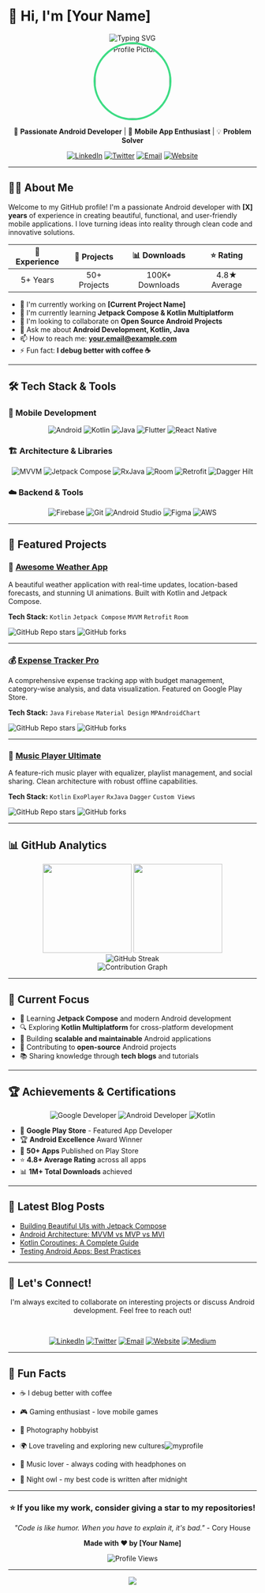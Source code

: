 # 👋 Hi, I'm [Your Name]

<div align="center">
  <img src="https://readme-typing-svg.herokuapp.com?font=Fira+Code&size=30&duration=3000&pause=1000&color=3DDC84&center=true&vCenter=true&width=600&lines=Android+Developer;Mobile+App+Enthusiast;Problem+Solver;Code+Craftsman" alt="Typing SVG" />
</div>

<div align="center">
  <img src="C:\Users\Deepak\OneDrive\Desktop\myprofile.jpg" alt="Profile Picture" width="150" height="150" style="border-radius: 50%; border: 4px solid #3DDC84;"/>
</div>

<div align="center">
  
  🚀 **Passionate Android Developer** | 📱 **Mobile App Enthusiast** | 💡 **Problem Solver**
  
  [![LinkedIn](https://img.shields.io/badge/LinkedIn-0077B5?style=for-the-badge&logo=linkedin&logoColor=white)](https://linkedin.com/in/yourprofile)
  [![Twitter](https://img.shields.io/badge/Twitter-1DA1F2?style=for-the-badge&logo=twitter&logoColor=white)](https://twitter.com/yourhandle)
  [![Email](https://img.shields.io/badge/Email-D14836?style=for-the-badge&logo=gmail&logoColor=white)](mailto:your.email@example.com)
  [![Website](https://img.shields.io/badge/Website-000000?style=for-the-badge&logo=About.me&logoColor=white)](https://yourwebsite.com)
  
</div>

---

## 👨‍💻 About Me

Welcome to my GitHub profile! I'm a passionate Android developer with **[X] years** of experience in creating beautiful, functional, and user-friendly mobile applications. I love turning ideas into reality through clean code and innovative solutions.

<div align="center">

| 🎯 **Experience** | 📱 **Projects** | 📊 **Downloads** | ⭐ **Rating** |
|:-----------------:|:---------------:|:----------------:|:-------------:|
| 5+ Years | 50+ Projects | 100K+ Downloads | 4.8★ Average |

</div>

- 🔭 I'm currently working on **[Current Project Name]**
- 🌱 I'm currently learning **Jetpack Compose & Kotlin Multiplatform**
- 👯 I'm looking to collaborate on **Open Source Android Projects**
- 💬 Ask me about **Android Development, Kotlin, Java**
- 📫 How to reach me: **your.email@example.com**
- ⚡ Fun fact: **I debug better with coffee ☕**

---

## 🛠️ Tech Stack & Tools

### 📱 Mobile Development
<div align="center">

![Android](https://img.shields.io/badge/Android-3DDC84?style=for-the-badge&logo=android&logoColor=white)
![Kotlin](https://img.shields.io/badge/Kotlin-0095D5?style=for-the-badge&logo=kotlin&logoColor=white)
![Java](https://img.shields.io/badge/Java-ED8B00?style=for-the-badge&logo=java&logoColor=white)
![Flutter](https://img.shields.io/badge/Flutter-02569B?style=for-the-badge&logo=flutter&logoColor=white)
![React Native](https://img.shields.io/badge/React_Native-20232A?style=for-the-badge&logo=react&logoColor=61DAFB)

</div>

### 🏗️ Architecture & Libraries
<div align="center">

![MVVM](https://img.shields.io/badge/MVVM-Architecture-blue?style=for-the-badge)
![Jetpack Compose](https://img.shields.io/badge/Jetpack%20Compose-4285F4?style=for-the-badge&logo=jetpackcompose&logoColor=white)
![RxJava](https://img.shields.io/badge/RxJava-B7178C?style=for-the-badge&logo=reactivex&logoColor=white)
![Room](https://img.shields.io/badge/Room-Database-green?style=for-the-badge)
![Retrofit](https://img.shields.io/badge/Retrofit-Network-orange?style=for-the-badge)
![Dagger Hilt](https://img.shields.io/badge/Dagger%20Hilt-DI-red?style=for-the-badge)

</div>

### ☁️ Backend & Tools
<div align="center">

![Firebase](https://img.shields.io/badge/Firebase-039BE5?style=for-the-badge&logo=Firebase&logoColor=white)
![Git](https://img.shields.io/badge/GIT-E44C30?style=for-the-badge&logo=git&logoColor=white)
![Android Studio](https://img.shields.io/badge/Android_Studio-3DDC84?style=for-the-badge&logo=android-studio&logoColor=white)
![Figma](https://img.shields.io/badge/Figma-F24E1E?style=for-the-badge&logo=figma&logoColor=white)
![AWS](https://img.shields.io/badge/Amazon_AWS-232F3E?style=for-the-badge&logo=amazon-aws&logoColor=white)

</div>

---

## 🚀 Featured Projects

### 📱 [Awesome Weather App](https://github.com/yourusername/weather-app)
A beautiful weather application with real-time updates, location-based forecasts, and stunning UI animations. Built with Kotlin and Jetpack Compose.

**Tech Stack:** `Kotlin` `Jetpack Compose` `MVVM` `Retrofit` `Room`

![GitHub Repo stars](https://img.shields.io/github/stars/yourusername/weather-app?style=social)
![GitHub forks](https://img.shields.io/github/forks/yourusername/weather-app?style=social)

---

### 💰 [Expense Tracker Pro](https://github.com/yourusername/expense-tracker)
A comprehensive expense tracking app with budget management, category-wise analysis, and data visualization. Featured on Google Play Store.

**Tech Stack:** `Java` `Firebase` `Material Design` `MPAndroidChart`

![GitHub Repo stars](https://img.shields.io/github/stars/yourusername/expense-tracker?style=social)
![GitHub forks](https://img.shields.io/github/forks/yourusername/expense-tracker?style=social)

---

### 🎵 [Music Player Ultimate](https://github.com/yourusername/music-player)
A feature-rich music player with equalizer, playlist management, and social sharing. Clean architecture with robust offline capabilities.

**Tech Stack:** `Kotlin` `ExoPlayer` `RxJava` `Dagger` `Custom Views`

![GitHub Repo stars](https://img.shields.io/github/stars/yourusername/music-player?style=social)
![GitHub forks](https://img.shields.io/github/forks/yourusername/music-player?style=social)

---

## 📊 GitHub Analytics

<div align="center">
  <img height="180em" src="https://github-readme-stats.vercel.app/api?username=yourusername&show_icons=true&theme=radical&include_all_commits=true&count_private=true"/>
  <img height="180em" src="https://github-readme-stats.vercel.app/api/top-langs/?username=yourusername&layout=compact&langs_count=8&theme=radical"/>
</div>

<div align="center">
  <img src="https://github-readme-streak-stats.herokuapp.com/?user=yourusername&theme=radical" alt="GitHub Streak"/>
</div>

<div align="center">
  <img src="https://github-readme-activity-graph.vercel.app/graph?username=yourusername&theme=react-dark&hide_border=true" alt="Contribution Graph"/>
</div>

---

## 🎯 Current Focus

- 🚀 Learning **Jetpack Compose** and modern Android development
- 🔍 Exploring **Kotlin Multiplatform** for cross-platform development  
- 📱 Building **scalable and maintainable** Android applications
- 🌟 Contributing to **open-source** Android projects
- 📚 Sharing knowledge through **tech blogs** and tutorials

---

## 🏆 Achievements & Certifications

<div align="center">

![Google Developer](https://img.shields.io/badge/Google%20Developer-Certified-4285F4?style=for-the-badge&logo=google&logoColor=white)
![Android Developer](https://img.shields.io/badge/Android%20Developer-Expert-3DDC84?style=for-the-badge&logo=android&logoColor=white)
![Kotlin](https://img.shields.io/badge/Kotlin-Certified-7F52FF?style=for-the-badge&logo=kotlin&logoColor=white)

</div>

- 🥇 **Google Play Store** - Featured App Developer
- 🏆 **Android Excellence** Award Winner  
- 📱 **50+ Apps** Published on Play Store
- ⭐ **4.8+ Average Rating** across all apps
- 📊 **1M+ Total Downloads** achieved

---

## 📝 Latest Blog Posts

<!-- BLOG-POST-LIST:START -->
- [Building Beautiful UIs with Jetpack Compose](https://yourblog.com/jetpack-compose-ui)
- [Android Architecture: MVVM vs MVP vs MVI](https://yourblog.com/android-architecture)
- [Kotlin Coroutines: A Complete Guide](https://yourblog.com/kotlin-coroutines)
- [Testing Android Apps: Best Practices](https://yourblog.com/android-testing)
<!-- BLOG-POST-LIST:END -->

---

## 🤝 Let's Connect!

<div align="center">

I'm always excited to collaborate on interesting projects or discuss Android development. Feel free to reach out!

<br>

[![LinkedIn](https://img.shields.io/badge/LinkedIn-0077B5?style=for-the-badge&logo=linkedin&logoColor=white)](https://linkedin.com/in/yourprofile)
[![Twitter](https://img.shields.io/badge/Twitter-1DA1F2?style=for-the-badge&logo=twitter&logoColor=white)](https://twitter.com/yourhandle)
[![Email](https://img.shields.io/badge/Email-D14836?style=for-the-badge&logo=gmail&logoColor=white)](mailto:your.email@example.com)
[![Website](https://img.shields.io/badge/Website-000000?style=for-the-badge&logo=About.me&logoColor=white)](https://yourwebsite.com)
[![Medium](https://img.shields.io/badge/Medium-12100E?style=for-the-badge&logo=medium&logoColor=white)](https://medium.com/@yourhandle)

</div>

---

## 🎉 Fun Facts

- ☕ I debug better with coffee
- 🎮 Gaming enthusiast - love mobile games  
- 📸 Photography hobbyist
- 🌍 Love traveling and exploring new cultures![myprofile](https://github.com/user-attachments/assets/cffed1d4-04db-4c31-a712-3d3289d9ec34)

- 🎵 Music lover - always coding with headphones on
- 🌃 Night owl - my best code is written after midnight

---

<div align="center">

### ⭐ If you like my work, consider giving a star to my repositories!

*"Code is like humor. When you have to explain it, it's bad."* - Cory House

**Made with ❤️ by [Your Name]**

![Profile Views](https://komarev.com/ghpvc/?username=yourusername&color=3DDC84&style=flat-square&label=Profile+Views)

</div>

---

<div align="center">
  <img src="https://capsule-render.vercel.app/api?type=waving&color=gradient&customColorList=12&height=100&section=footer"/>
</div>
